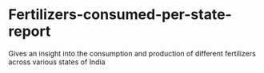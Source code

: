 # Fertilizers-consumed-per-state-report
Gives an insight into the consumption and production of different fertilizers across various states of India
